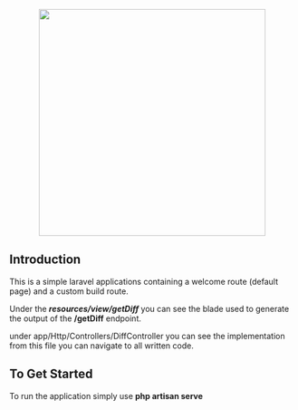 <p align="center"><a href="https://laravel.com" target="_blank"><img src="https://raw.githubusercontent.com/laravel/art/master/logo-lockup/5%20SVG/2%20CMYK/1%20Full%20Color/laravel-logolockup-cmyk-red.svg" width="400"></a></p>

<p align="center">
</p>

## Introduction
This is a simple laravel applications containing a welcome route (default page) and a custom build route.

Under the **_resources/view/getDiff_** you can see the blade used to generate the output of the **/getDiff**
endpoint.

under app/Http/Controllers/DiffController you can see the implementation from this file you can navigate to all written code.

## To Get Started
To run the application simply use **php artisan serve**
